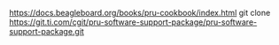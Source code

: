 https://docs.beagleboard.org/books/pru-cookbook/index.html
git clone https://git.ti.com/cgit/pru-software-support-package/pru-software-support-package.git
